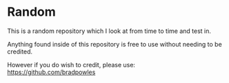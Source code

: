 # Random

This is a random repository which I look at from time to time and test in.

Anything found inside of this repository is free to use without needing to be credited.

However if you do wish to credit, please use: https://github.com/bradpowles